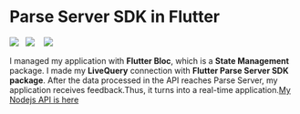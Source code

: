 # Parse Server SDK in Flutter

![](https://cdn.iconscout.com/icon/free/png-128/flutter-2038877-1720090.png)&nbsp;&nbsp;&nbsp;![](https://images.opencollective.com/parse-platform/6713794/avatar.png)&nbsp;&nbsp;&nbsp; ![](https://icons-for-free.com/iconfiles/png/128/vscode+icons+type+bloc+opened-1324451540470578368.png)

I managed my application with **Flutter Bloc**, which is a **State Management** package. I made my **LiveQuery** connection with **Flutter Parse Server SDK package**. After the data processed in the API reaches Parse Server, my application receives feedback.Thus, it turns into a real-time application.[My Nodejs API is here](https://github.com/endmr11/nodejs-parse)
